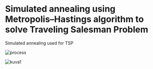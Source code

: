 # Simulated annealing using Metropolis–Hastings algorithm to solve Traveling Salesman Problem
Simulated annealing used for TSP

![process](https://github.com/nikokurki/mcmc/assets/101094386/93695502-4f82-4755-971f-570a11eeb569)

![kuva1](https://github.com/nikokurki/mcmc/assets/101094386/dc9103a1-6ccf-4911-a132-455350659df1)
